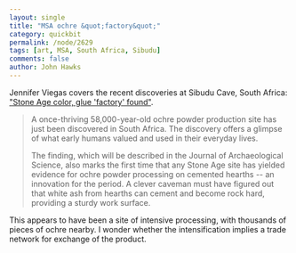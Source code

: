 ```yaml
---
layout: single 
title: "MSA ochre &quot;factory&quot;" 
category: quickbit
permalink: /node/2629
tags: [art, MSA, South Africa, Sibudu] 
comments: false 
author: John Hawks 
---
```


Jennifer Viegas covers the recent discoveries at Sibudu Cave, South Africa: <a href="http://news.discovery.com/archaeology/prehistoric-color-glue-factory.html">"Stone Age color, glue 'factory' found"</a>. 



<blockquote>A once-thriving 58,000-year-old ochre powder production site has just been discovered in South Africa. The discovery offers a glimpse of what early humans valued and used in their everyday lives.



The finding, which will be described in the Journal of Archaeological Science, also marks the first time that any Stone Age site has yielded evidence for ochre powder processing on cemented hearths -- an innovation for the period. A clever caveman must have figured out that white ash from hearths can cement and become rock hard, providing a sturdy work surface.</blockquote>



This appears to have been a site of intensive processing, with thousands of pieces of ochre nearby. I wonder whether the intensification implies a trade network for exchange of the product. 

